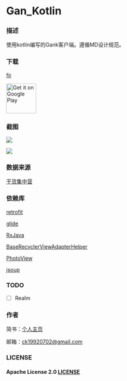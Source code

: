 # Gan_Kotlin
### 描述

使用kotlin编写的Gank客户端。遵循MD设计规范。

### 下载

[fir](https://fir.im/y2jp)    

<a href='https://play.google.com/store/apps/details?id=com.kcode.gankotlin'><img alt='Get it on Google Play' src='https://play.google.com/intl/en_us/badges/images/generic/en_badge_web_generic.png' height="80px"/></a> 


### 截图

![](https://ws2.sinaimg.cn/large/006tNbRwgy1fgbd141pxdj30rx0nqae8.jpg)

   

![](https://ws4.sinaimg.cn/large/006tNc79gy1fgbd9yzfe5j30rx0nqjvh.jpg)   

  

### 数据来源

[干货集中营](http://gank.io)

### 依赖库

[retrofit](https://github.com/square/retrofit)

[glide](https://github.com/bumptech/glide)

[RxJava](https://github.com/ReactiveX/RxJava)

[BaseRecyclerViewAdapterHelper](https://github.com/CymChad/BaseRecyclerViewAdapterHelper)

[PhotoView](https://github.com/chrisbanes/PhotoView)

[jsoup](https://jsoup.org)



### TODO

- [ ] Realm   

### 作者

简书：[个人主页](http://www.jianshu.com/u/629c1b27e187)

邮箱：ck19920702@gmail.com



### LICENSE

#### Apache License 2.0 [LICENSE](https://github.com/fccaikai/Gan_Kotlin/blob/master/LICENSE)

